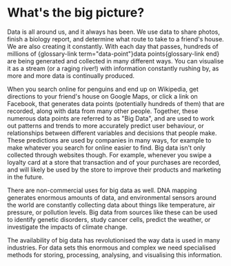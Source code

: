# What's the big picture?

Data is all around us, and it always has been.
We use data to share photos, finish a biology report, and determine what route to take to a friend's house.
We are also creating it constantly. With each day that passes, hundreds of millions of {glossary-link term="data-point"}data points{glossary-link end} are being generated and collected in many different ways.
You can visualise it as a stream (or a raging river!) with information constantly rushing by, as more and more data is continually produced.

When you search online for penguins and end up on Wikipedia, get directions to your friend's house on Google Maps, or click a link on Facebook, that generates data points (potentially hundreds of them) that are recorded, along with data from many other people.
Together, these numerous data points are referred to as "Big Data", and are used to work out patterns and trends to more accurately predict user behaviour, or relationships between different variables and decisions that people make.
These predictions are used by companies in many ways, for example to make whatever you search for online easier to find.
Big data isn't only collected through websites though.
For example, whenever you swipe a loyalty card at a store that transaction and of your purchases are recorded, and will likely be used by the store to improve their products and marketing in the future.

There are non-commercial uses for big data as well.
DNA mapping generates enormous amounts of data, and environmental sensors around the world are constantly collecting data about things like temperature, air pressure, or pollution levels.
Big data from sources like these can be used to identify genetic disorders, study cancer cells, predict the weather, or investigate the impacts of climate change.

The availability of big data has revolutionised the way data is used in many industries.
For data sets this enormous and complex we need specialised methods for storing, processing, analysing, and visualising this information.
